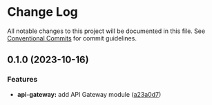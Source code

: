 # Change Log

All notable changes to this project will be documented in this file.
See [Conventional Commits](https://conventionalcommits.org) for commit guidelines.

## 0.1.0 (2023-10-16)


### Features

* **api-gateway:** add API Gateway module ([a23a0d7](https://github.com/aldra-consulting/infrastructure-modules/commit/a23a0d7ff7b43d29cc5739cf7907db7b2e20994f))
